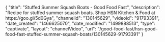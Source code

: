 {
    "title": "Stuffed Summer Squash Boats - Good Food Fast",
    "description": "Recipe for stuffed summer squash boats. Shop HSN Kitchen & Food at https:\/\/goo.gl\/5d0Gya",
    "channelid": "130145629",
    "videoid": "91793391",
    "date_created": "1466625070",
    "date_modified": "1499888513",
    "type": "captivate",
    "layout": "channelVideo",
    "url": "\/good-food-fast\/hsn-good-food-fast-stuffed-summer-squash-boats\/130145629-91793391"
}